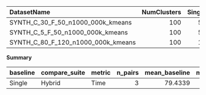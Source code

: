 | DatasetName                        |   NumClusters |   Single_Time |   Hybrid_Time |   Rel_Time |   Improvement_% |
|:-----------------------------------|--------------:|--------------:|--------------:|-----------:|----------------:|
| SYNTH_C_30_F_50_n1000_000k_kmeans  |           100 |       55.5888 |       72.4578 |    1.30346 |        -30.3459 |
| SYNTH_C_5_F_50_n1000_000k_kmeans   |           100 |       53.1208 |       70.2199 |    1.32189 |        -32.1891 |
| SYNTH_C_80_F_120_n1000_000k_kmeans |           100 |      129.592  |      169.835  |    1.31054 |        -31.0538 |

**Summary**

| baseline   | compare_suite   | metric   |   n_pairs |   mean_baseline |   mean_compare |   mean_rel |   mean_improvement_% |   t_test_stat |   t_test_p |   wilcoxon_stat |   wilcoxon_p |   cohens_d |
|:-----------|:----------------|:---------|----------:|----------------:|---------------:|-----------:|---------------------:|--------------:|-----------:|----------------:|-------------:|-----------:|
| Single     | Hybrid          | Time     |         3 |         79.4339 |        104.171 |    1.31196 |             -31.1963 |       -3.1905 |  0.0857864 |               0 |         0.25 |   -1.84203 |